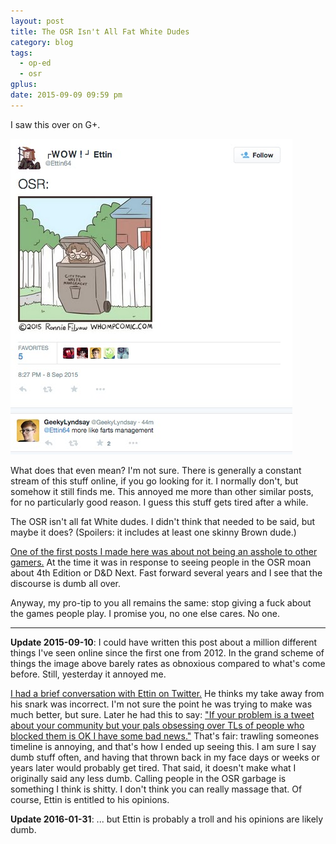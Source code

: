 ```yaml
---
layout: post
title: The OSR Isn't All Fat White Dudes
category: blog
tags:
  - op-ed
  - osr
gplus:
date: 2015-09-09 09:59 pm
---
```


I saw this over on G+.

![People being dicsk](/assets/img/people-being-dicks.jpg)

What does that even mean? I'm not sure. There is generally a constant stream of this stuff online, if you go looking for it. I normally don't, but somehow it still finds me. This annoyed me more than other similar posts, for no particularly good reason. I guess this stuff gets tired after a while.

The OSR isn't all fat White dudes. I didn't think that needed to be said, but maybe it does? (Spoilers: it includes at least one skinny Brown dude.)

[One of the first posts I made here was about not being an asshole to other gamers.][1] At the time it was in response to seeing people in the OSR moan about 4th Edition or D&D Next. Fast forward several years and I see that the discourse is dumb all over.

Anyway, my pro-tip to you all remains the same: stop giving a fuck about the games people play. I promise you, no one else cares. No one.

---

**Update 2015-09-10**: I could have written this post about a million different things I've seen online since the first one from 2012. In the grand scheme of things the image above barely rates as obnoxious compared to what's come before. Still, yesterday it annoyed me.

[I had a brief conversation with Ettin on Twitter.][2] He thinks my take away from his snark was incorrect. I'm not sure the point he was trying to make was much better, but sure. Later he had this to say: ["If your problem is a tweet about your community but your pals obsessing over TLs of people who blocked them is OK I have some bad news."][3] That's fair: trawling someones timeline is annoying, and that's how I ended up seeing this. I am sure I say dumb stuff often, and having that thrown back in my face days or weeks or years later would probably get tired. That said, it doesn't make what I originally said any less dumb. Calling people in the OSR garbage is something I think is shitty. I don't think you can really massage that. Of course, Ettin is entitled to his opinions.

**Update 2016-01-31**: ... but Ettin is probably a troll and his opinions are likely dumb. 


[1]: http://save.vs.totalpartykill.ca/blog/rule-0-prime/
[2]: https://twitter.com/Ettin64/status/641972676773326848
[3]: https://twitter.com/Ettin64/status/641966344745803777


 